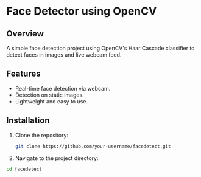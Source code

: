 # Face Detector using OpenCV

## Overview
A simple face detection project using OpenCV's Haar Cascade classifier to detect faces in images and live webcam feed.

## Features
- Real-time face detection via webcam.
- Detection on static images.
- Lightweight and easy to use.

## Installation
1. Clone the repository:
   ```bash
   git clone https://github.com/your-username/facedetect.git
2. Navigate to the project directory:
```bash
cd facedetect

